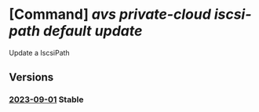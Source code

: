 # [Command] _avs private-cloud iscsi-path default update_

Update a IscsiPath

## Versions

### [2023-09-01](/Resources/mgmt-plane/L3N1YnNjcmlwdGlvbnMve30vcmVzb3VyY2Vncm91cHMve30vcHJvdmlkZXJzL21pY3Jvc29mdC5hdnMvcHJpdmF0ZWNsb3Vkcy97fS9pc2NzaXBhdGhzL2RlZmF1bHQ=/2023-09-01.xml) **Stable**

<!-- mgmt-plane /subscriptions/{}/resourcegroups/{}/providers/microsoft.avs/privateclouds/{}/iscsipaths/default 2023-09-01 -->
